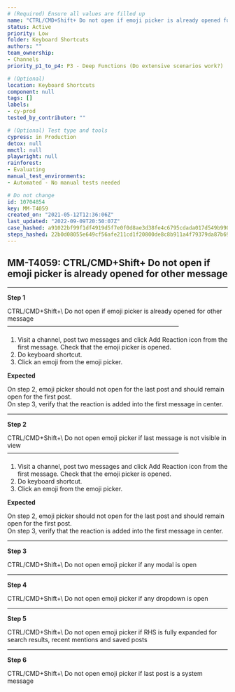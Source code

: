 ```yaml
---
# (Required) Ensure all values are filled up
name: "CTRL/CMD+Shift+ Do not open if emoji picker is already opened for other message"
status: Active
priority: Low
folder: Keyboard Shortcuts
authors: ""
team_ownership:
- Channels
priority_p1_to_p4: P3 - Deep Functions (Do extensive scenarios work?)

# (Optional)
location: Keyboard Shortcuts
component: null
tags: []
labels:
- cy-prod
tested_by_contributor: ""

# (Optional) Test type and tools
cypress: in Production
detox: null
mmctl: null
playwright: null
rainforest:
- Evaluating
manual_test_environments:
- Automated - No manual tests needed

# Do not change
id: 10704854
key: MM-T4059
created_on: "2021-05-12T12:36:06Z"
last_updated: "2022-09-09T20:50:07Z"
case_hashed: a91022bf99f1df4919d5f7e0f0d8ae3d38fe4c6795cdada017d549b9906e2d5813f9e2a6f54130d95c23c5896cb6a58c
steps_hashed: 22b0d08055e649cf56afe211cd1f20800de8c8b911a4f79379da87b6998860dc0dbee0c1bf4c65e90957fb0ff427a1f6
---
```


<!-- (Auto-generated) Based on frontmatter's "key" and "name" -->

## MM-T4059: CTRL/CMD+Shift+ Do not open if emoji picker is already opened for other message

---

**Step 1**

CTRL/CMD+Shift+\ Do not open if emoji picker is already opened for other message\
————————————————————————————

1. Visit a channel, post two messages and click Add Reaction icon from the first message. Check that the emoji picker is opened.
2. Do keyboard shortcut.
3. Click an emoji from the emoji picker.

**Expected**

On step 2, emoji picker should not open for the last post and should remain open for the first post.\
On step 3, verify that the reaction is added into the first message in center.

---

**Step 2**

CTRL/CMD+Shift+\ Do not open emoji picker if last message is not visible in view\
————————————————————————————

1. Visit a channel, post two messages and click Add Reaction icon from the first message. Check that the emoji picker is opened.
2. Do keyboard shortcut.
3. Click an emoji from the emoji picker.

**Expected**

On step 2, emoji picker should not open for the last post and should remain open for the first post.\
On step 3, verify that the reaction is added into the first message in center.

---

**Step 3**

CTRL/CMD+Shift+\ Do not open emoji picker if any modal is open

---

**Step 4**

CTRL/CMD+Shift+\ Do not open emoji picker if any dropdown is open

---

**Step 5**

CTRL/CMD+Shift+\ Do not open emoji picker if RHS is fully expanded for search results, recent mentions and saved posts

---

**Step 6**

CTRL/CMD+Shift+\ Do not open emoji picker if last post is a system message
